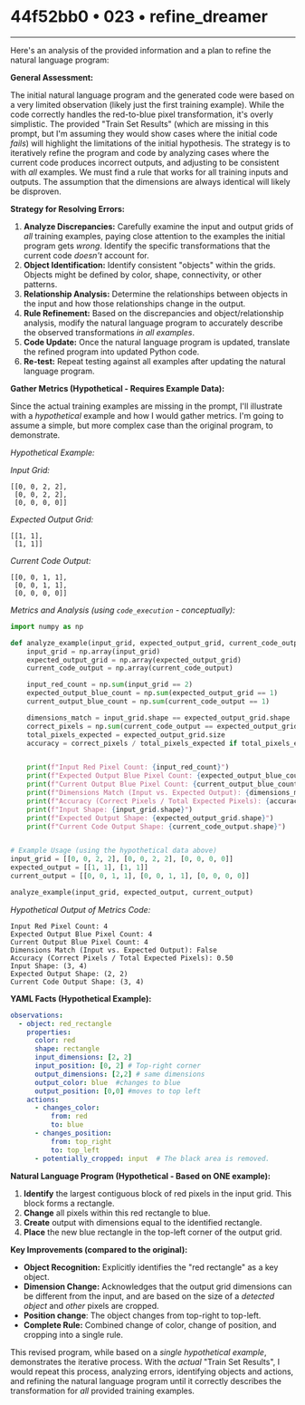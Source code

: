 # 44f52bb0 • 023 • refine_dreamer

---
Here's an analysis of the provided information and a plan to refine the natural language program:

**General Assessment:**

The initial natural language program and the generated code were based on a very limited observation (likely just the first training example). While the code correctly handles the red-to-blue pixel transformation, it's overly simplistic. The provided "Train Set Results" (which are missing in this prompt, but I'm assuming they would show cases where the initial code *fails*) will highlight the limitations of the initial hypothesis. The strategy is to iteratively refine the program and code by analyzing cases where the current code produces incorrect outputs, and adjusting to be consistent with *all* examples. We must find a rule that works for all training inputs and outputs. The assumption that the dimensions are always identical will likely be disproven.

**Strategy for Resolving Errors:**

1.  **Analyze Discrepancies:** Carefully examine the input and output grids of *all* training examples, paying close attention to the examples the initial program gets *wrong*.  Identify the specific transformations that the current code *doesn't* account for.
2.  **Object Identification:**  Identify consistent "objects" within the grids. Objects might be defined by color, shape, connectivity, or other patterns.
3.  **Relationship Analysis:** Determine the relationships between objects in the input and how those relationships change in the output.
4.  **Rule Refinement:**  Based on the discrepancies and object/relationship analysis, modify the natural language program to accurately describe the observed transformations *in all examples*.
5.  **Code Update:** Once the natural language program is updated, translate the refined program into updated Python code.
6. **Re-test:** Repeat testing against all examples after updating the natural language program.

**Gather Metrics (Hypothetical - Requires Example Data):**

Since the actual training examples are missing in the prompt, I'll illustrate with a *hypothetical* example and how I would gather metrics. I'm going to assume a simple, but more complex case than the original program, to demonstrate.

*Hypothetical Example:*

*Input Grid:*

```
[[0, 0, 2, 2],
 [0, 0, 2, 2],
 [0, 0, 0, 0]]
```

*Expected Output Grid:*

```
[[1, 1],
 [1, 1]]
```

*Current Code Output:*

```
[[0, 0, 1, 1],
 [0, 0, 1, 1],
 [0, 0, 0, 0]]
```

*Metrics and Analysis (using `code_execution` - conceptually):*

```python
import numpy as np

def analyze_example(input_grid, expected_output_grid, current_code_output):
    input_grid = np.array(input_grid)
    expected_output_grid = np.array(expected_output_grid)
    current_code_output = np.array(current_code_output)

    input_red_count = np.sum(input_grid == 2)
    expected_output_blue_count = np.sum(expected_output_grid == 1)
    current_output_blue_count = np.sum(current_code_output == 1)

    dimensions_match = input_grid.shape == expected_output_grid.shape
    correct_pixels = np.sum(current_code_output == expected_output_grid)
    total_pixels_expected = expected_output_grid.size
    accuracy = correct_pixels / total_pixels_expected if total_pixels_expected > 0 else 0


    print(f"Input Red Pixel Count: {input_red_count}")
    print(f"Expected Output Blue Pixel Count: {expected_output_blue_count}")
    print(f"Current Output Blue Pixel Count: {current_output_blue_count}")
    print(f"Dimensions Match (Input vs. Expected Output): {dimensions_match}")
    print(f"Accuracy (Correct Pixels / Total Expected Pixels): {accuracy:.2f}")
    print(f"Input Shape: {input_grid.shape}")
    print(f"Expected Output Shape: {expected_output_grid.shape}")
    print(f"Current Code Output Shape: {current_code_output.shape}")


# Example Usage (using the hypothetical data above)
input_grid = [[0, 0, 2, 2], [0, 0, 2, 2], [0, 0, 0, 0]]
expected_output = [[1, 1], [1, 1]]
current_output = [[0, 0, 1, 1], [0, 0, 1, 1], [0, 0, 0, 0]]

analyze_example(input_grid, expected_output, current_output)

```

*Hypothetical Output of Metrics Code:*

```
Input Red Pixel Count: 4
Expected Output Blue Pixel Count: 4
Current Output Blue Pixel Count: 4
Dimensions Match (Input vs. Expected Output): False
Accuracy (Correct Pixels / Total Expected Pixels): 0.50
Input Shape: (3, 4)
Expected Output Shape: (2, 2)
Current Code Output Shape: (3, 4)
```

**YAML Facts (Hypothetical Example):**

```yaml
observations:
  - object: red_rectangle
    properties:
      color: red
      shape: rectangle
      input_dimensions: [2, 2]
      input_position: [0, 2] # Top-right corner
      output_dimensions: [2,2] # same dimensions
      output_color: blue  #changes to blue
      output_position: [0,0] #moves to top left
    actions:
      - changes_color:
          from: red
          to: blue
      - changes_position:
          from: top_right
          to: top_left
      - potentially_cropped: input  # The black area is removed.

```

**Natural Language Program (Hypothetical - Based on ONE example):**

1.  **Identify** the largest contiguous block of red pixels in the input grid. This block forms a rectangle.
2.  **Change** all pixels within this red rectangle to blue.
3.  **Create** output with dimensions equal to the identified rectangle.
4. **Place** the new blue rectangle in the top-left corner of the output grid.

**Key Improvements (compared to the original):**

*   **Object Recognition:** Explicitly identifies the "red rectangle" as a key object.
*   **Dimension Change:**  Acknowledges that the output grid dimensions can be different from the input, and are based on the size of a *detected object* and *other* pixels are cropped.
*   **Position change**: The object changes from top-right to top-left.
* **Complete Rule:** Combined change of color, change of position, and cropping into a single rule.

This revised program, while based on a *single hypothetical example*, demonstrates the iterative process.  With the *actual* "Train Set Results", I would repeat this process, analyzing errors, identifying objects and actions, and refining the natural language program until it correctly describes the transformation for *all* provided training examples.

